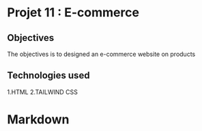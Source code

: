 # Projet 11 : E-commerce
## Objectives
  The objectives is to designed an e-commerce website on products
## Technologies used 
  1.HTML
  2.TAILWIND CSS
  
# Markdown